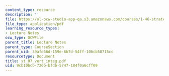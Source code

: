 ```yaml
---
content_type: resource
description: ''
file: https://ol-ocw-studio-app-qa.s3.amazonaws.com/courses/1-46-strategic-management-in-the-design-and-construction-value-chain-fall-2003/9cb10bcb720bbfdb5747184f0a6cff09_st_07_vert_integ.pdf
file_type: application/pdf
learning_resource_types:
- Lecture Notes
ocw_type: OCWFile
parent_title: Lecture Notes
parent_type: CourseSection
parent_uid: 30afd66d-159e-6b7d-54ff-106cb58715cc
resourcetype: Document
title: st_07_vert_integ.pdf
uid: 9cb10bcb-720b-bfdb-5747-184f0a6cff09
---
```


